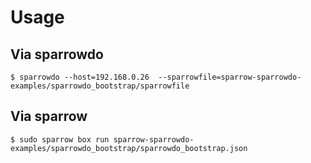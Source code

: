 # Usage

## Via sparrowdo

    $ sparrowdo --host=192.168.0.26  --sparrowfile=sparrow-sparrowdo-examples/sparrowdo_bootstrap/sparrowfile


## Via sparrow

    $ sudo sparrow box run sparrow-sparrowdo-examples/sparrowdo_bootstrap/sparrowdo_bootstrap.json
